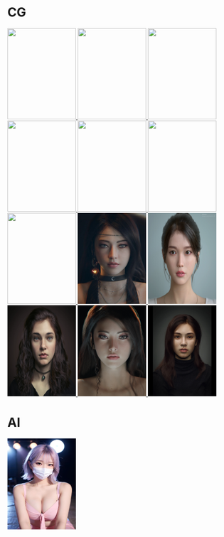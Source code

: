# CG


<a href="#">
  <img width="154" height="205" src="/mDrivEngine/split_mirror/static/beauty/640.jpg" >
</a>

<a href="#">
  <img width="154" height="205" src="/mDrivEngine/split_mirror/static/beauty/alvin-shih.jpg" >
</a>


<a href="#">
  <img width="154" height="205" src="/mDrivEngine/split_mirror/static/beauty/evdio.jpeg" >
</a>


<a href="#">
  <img width="154" height="205" src="/mDrivEngine/split_mirror/static/beauty/jung_won_park_beauty.jpeg" >
</a>

<a href="#">
  <img width="154" height="205" src="/mDrivEngine/split_mirror/static/beauty/luoqisheng_beauty.jpg" >
</a>

<a href="#">
  <img width="154" height="205" src="/mDrivEngine/split_mirror/static/beauty/seokunjang_beauty.jpeg" >
</a>

<a href="#">
  <img width="154" height="205" src="/mDrivEngine/split_mirror/static/beauty/takahikomori_beauty.jpg" >
</a>

<a href="#">
  <img width="154" height="205" src="/mDrivEngine/split_mirror/static/beauty/girl1.jpeg" >
</a>


<a href="#">
  <img width="154" height="205" src="/mDrivEngine/split_mirror/static/beauty/iu-aiyu.jpeg" >
</a>

<a href="#">
  <img width="154" height="205" src="/mDrivEngine/split_mirror/static/beauty/ae25iNBHDx.jpg" >
</a>

<a href="#">
  <img width="154" height="205" src="/mDrivEngine/split_mirror/static/beauty/luna-at-night.jpg" >
</a>


<a href="#">
  <img width="154" height="205" src="/mDrivEngine/split_mirror/static/beauty/CPnWWH43cJ.jpg" >
</a>


# AI

<a href="#">
  <img width="154" height="205" src="/mDrivEngine/split_mirror/static/beauty/bilibili_girl.jpg" >
</a>

